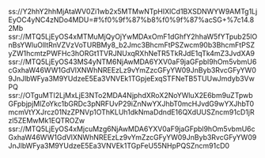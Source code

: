 ss://Y2hhY2hhMjAtaWV0Zi1wb2x5MTMwNTpHIXlCd1BXSDNWYW9AMTg1LjEyOC4yNC4zNDo4MDU=#%f0%9f%87%b8%f0%9f%87%acSG+%7c14.82Mb
ssr://MTQ5LjEyOS4xMTMuMjQyOjYwMDAxOmF1dGhfY2hhaW5fYTpub25lOnBsYWluOlltRnVZVzVoTURBMy8_b2Jmc3BhcmFtPSZwcm90b3BhcmFtPSZyZW1hcmtzPWFHc3hORGt1TVRJNUxqRXhNeTR5TkRJdE1qTk4mZ3JvdXA9
ssr://MTQ5LjEyOS43MS4yNTM6NjAwMDA6YXV0aF9jaGFpbl9hOm5vbmU6cGxhaW46WW1GdVlXNWhNREEzLz9vYmZzcGFyYW09JnByb3RvcGFyYW09JnJlbWFya3M9YUdzeE5Ea3VNVEk1TGpjeExqSTFNeTB5TUUwJmdyb3VwPQ
ssr://OTguMTI2LjMxLjE3NTo2MDA4NjphdXRoX2NoYWluX2E6bm9uZTpwbGFpbjpjMlZoYkc1bGRDc3pNRFUvP29iZnNwYXJhbT0mcHJvdG9wYXJhbT0mcmVtYXJrcz01NzZPNVp1OThKLUh1dkNmaDdndE16QXdUUSZncm91cD1jRzl5ZEMwMk1EQTROZw
ssr://MTQ5LjEyOS4xMjcuMzg6NjAwMDA6YXV0aF9jaGFpbl9hOm5vbmU6cGxhaW46WW1GdVlXNWhNREEzLz9vYmZzcGFyYW09JnByb3RvcGFyYW09JnJlbWFya3M9YUdzeE5Ea3VNVEk1TGpFeU55NHpPQSZncm91cD0
